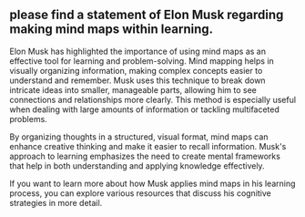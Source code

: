 please find a statement of Elon Musk regarding making mind maps within learning.
------
Elon Musk has highlighted the importance of using mind maps as an effective tool for learning and problem-solving. Mind mapping helps in visually organizing information, making complex concepts easier to understand and remember. Musk uses this technique to break down intricate ideas into smaller, manageable parts, allowing him to see connections and relationships more clearly. This method is especially useful when dealing with large amounts of information or tackling multifaceted problems.

By organizing thoughts in a structured, visual format, mind maps can enhance creative thinking and make it easier to recall information. Musk's approach to learning emphasizes the need to create mental frameworks that help in both understanding and applying knowledge effectively.

If you want to learn more about how Musk applies mind maps in his learning process, you can explore various resources that discuss his cognitive strategies in more detail.
<!--stackedit_data:
eyJoaXN0b3J5IjpbLTEyMjIyMjU4MTVdfQ==
-->